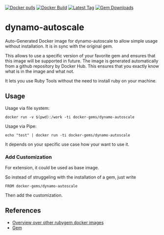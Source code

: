 [![Docker pulls](https://img.shields.io/docker/pulls/rubygem/dynamo-autoscale.svg)](https://hub.docker.com/r/rubygem/dynamo-autoscale/)
[![Docker Build](https://img.shields.io/docker/automated/rubygem/dynamo-autoscale.svg)](https://hub.docker.com/r/rubygem/dynamo-autoscale/)
[![Latest Tag](https://img.shields.io/github/tag/docker-rubygem/dynamo-autoscale.svg)](https://hub.docker.com/r/rubygem/dynamo-autoscale/)
[![Gem Downloads](https://img.shields.io/gem/dt/dynamo-autoscale.svg)](https://rubygems.org/gems/dynamo-autoscale/)
# dynamo-autoscale

Auto-Generated Docker image for dynamo-autoscale to allow simple usage without installation.
It is in sync with the original gem.

This allows to use a specific version of your favorite gem and ensures that this image will be supported in future.
The image is generated automatically from a github repository by Docker Hub.
This ensures that you exactly know what is in the image and what not.

It lets you use Ruby Tools without the need to install ruby on your machine.

## Usage

Usage via file system:

`docker run -v $(pwd):/work -ti docker-gems/dynamo-autoscale`

Usage via Pipe:

`echo "test" | docker run -ti docker-gems/dynamo-autoscale`

It depends on your specific use case how your want to use it.

### Add Customization

For extension, it could be used as base image.

So instead of struggeling with the installation of a gem, just write

`FROM docker-gems/dynamo-autoscale`

Then add the customization.

## References

 - [Overview over other rubygem docker images](https://github.com/thinkbot/docker-rubygem)
 - [Gem](https://rubygems.org/gems/dynamo-autoscale/)
